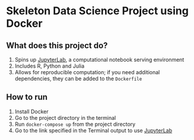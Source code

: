 # Skeleton Data Science Project using Docker

## What does this project do?

1. Spins up [JupyterLab](), a computational notebook serving environment
2. Includes R, Python and Julia
3. Allows for reproducible computation; if you need additional dependencies, they can be added to the `Dockerfile`

## How to run

1.  Install Docker
2.  Go to the project directory in the terminal
3.  Run `docker-compose up` from the project directory
4.  Go to the link specified in the Terminal output to use [JupyterLab]()

[jupyterlab]: https://jupyterlab.readthedocs.io/en/stable/

